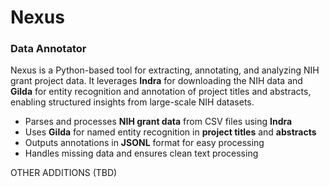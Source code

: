 # Nexus

### Data Annotator
Nexus is a Python-based tool for extracting, annotating, and analyzing NIH grant project data. It leverages **Indra** for downloading the NIH data and **Gilda** for entity recognition and annotation of project titles and abstracts, enabling structured insights from large-scale NIH datasets.

- Parses and processes **NIH grant data** from CSV files using **Indra**
- Uses **Gilda** for named entity recognition in **project titles** and **abstracts**
- Outputs annotations in **JSONL** format for easy processing
- Handles missing data and ensures clean text processing


OTHER ADDITIONS (TBD)
